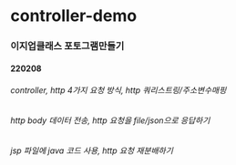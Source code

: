 # controller-demo
### 이지업클래스 포토그램만들기

#### 220208
###### controller, http 4가지 요청 방식, http 쿼리스트링/주소변수매핑
###### http body 데이터 전송, http 요청을 file/json으로 응답하기
###### jsp 파일에 java 코드 사용, http 요청 재분배하기
